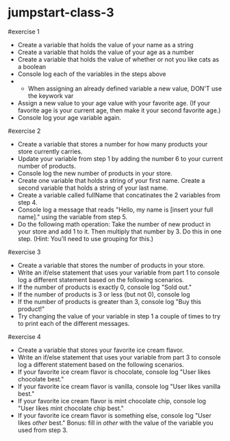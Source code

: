 # jumpstart-class-3

#exercise 1
- Create a variable that holds the value of your name as a string
- Create a variable that holds the value of your age as a number
- Create a variable that holds the value of whether or not you like cats as a boolean
- Console log each of the variables in the steps above
- * When assigning an already defined variable a new value, DON'T use the keywork var
- Assign a new value to your age value with your favorite age. (If your favorite age is your current age, then make it your second favorite age.)
- Console log your age variable again.

#exercise 2
- Create a variable that stores a number for how many products your store currently carries.
- Update your variable from step 1 by adding the number 6 to your current number of products.
- Console log the new number of products in your store.
- Create one variable that holds a string of your first name. Create a second variable that holds a string of your last name.
- Create a variable called fullName that concatinates the 2 variables from step 4. 
- Console log a message that reads "Hello, my name is [insert your full name]." using the variable from step 5.
- Do the following math operation: Take the number of new product in your store and add 1 to it. Then multiply that number by 3. Do this in one step. (Hint: You'll need to use grouping for this.)

#exercise 3
- Create a variable that stores the number of products in your store. 
- Write an if/else statement that uses your variable from part 1 to console log a different statement based on the following scenarios.
- If the number of products is exactly 0, console log "Sold out."
- If the number of products is 3 or less (but not 0), console log 
- If the number of products is greater than 3, console log "Buy this product!"
- Try changing the value of your variable in step 1 a couple of times to try to print each of the different messages.

#exercise 4
- Create a variable that stores your favorite ice cream flavor. 
- Write an if/else statement that uses your variable from part 3 to console log a different statement based on the following scenarios.
- If your favorite ice cream flavor is chocolate, console log "User likes chocolate best."
- If your favorite ice cream flavor is vanilla, console log "User likes vanilla best."
- If your favorite ice cream flavor is mint chocolate chip, console log "User likes mint chocolate chip best."
- If your favorite ice cream flavor is something else, console log "User likes *other* best." Bonus: fill in *other* with the value of the variable you used from step 3. 
